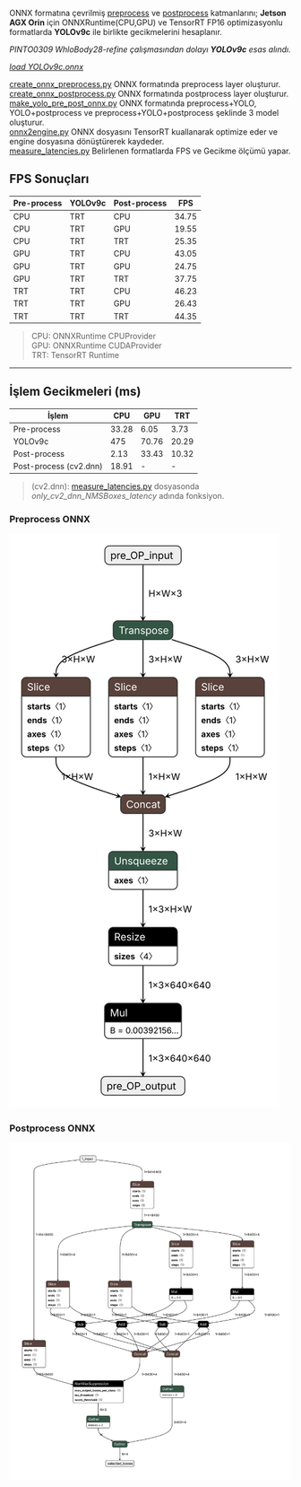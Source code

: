 ONNX formatına çevrilmiş [preprocess](create_onnx_preprocess.py) ve [postprocess](create_onnx_postprocess.py) katmanlarını; **Jetson AGX Orin** için ONNXRuntime(CPU,GPU) ve TensorRT FP16 optimizasyonlu formatlarda **YOLOv9c** ile birlikte gecikmelerini hesaplanır.

*PINTO0309 WhloBody28-refine çalışmasından dolayı **YOLOv9c** esas alındı.*

*[load YOLOv9c.onnx](https://drive.google.com/drive/folders/1Y4fIZ2RIcwwvMGylCMhVJTgsWY8OH8LE?usp=drive_link)*

[create_onnx_preprocess.py](create_onnx_preprocess.py) ONNX formatında preprocess layer oluşturur.\
[create_onnx_postprocess.py](create_onnx_postprocess.py) ONNX formatında postprocess layer oluşturur.\
[make_yolo_pre_post_onnx.py](make_yolo_pre_post_onnx.py) ONNX formatında preprocess+YOLO, YOLO+postprocess ve preprocess+YOLO+postprocess şeklinde 3 model oluşturur.\
[onnx2engine.py](onnx2engine.py) ONNX dosyasını TensorRT kuallanarak optimize eder ve engine dosyasına dönüştürerek kaydeder.\
[measure_latencies.py](measure_latencies.py) Belirlenen formatlarda FPS ve Gecikme ölçümü yapar.


## FPS Sonuçları

| Pre-process | YOLOv9c | Post-process  | FPS    |
|-------------|---------|---------------|--------|
| CPU         | TRT     | CPU           | 34.75  |
| CPU         | TRT     | GPU           | 19.55  |
| CPU         | TRT     | TRT           | 25.35  |
| GPU         | TRT     | CPU           | 43.05  |
| GPU         | TRT     | GPU           | 24.75  |
| GPU         | TRT     | TRT           | 37.75  |
| TRT         | TRT     | CPU           | 46.23  |
| TRT         | TRT     | GPU           | 26.43  |
| TRT         | TRT     | TRT           | 44.35  |

> CPU: ONNXRuntime CPUProvider\
> GPU: ONNXRuntime CUDAProvider\
> TRT: TensorRT Runtime
---

## İşlem Gecikmeleri (ms)

| İşlem                    | CPU   | GPU   | TRT    |
|--------------------------|-------|-------|--------|
| Pre-process              | 33.28 | 6.05  | 3.73   |
| YOLOv9c                  | 475   | 70.76 | 20.29  |
| Post-process             | 2.13  | 33.43 | 10.32  |
| Post-process (cv2.dnn)   | 18.91 |   -   |   -    |


> (cv2.dnn): [measure_latencies.py](measure_latencies.py) dosyasonda *only_cv2_dnn_NMSBoxes_latency* adında fonksiyon.

### Preprocess ONNX
![assests/pre_process.onnx.png](assests/pre_process.onnx.svg)

### Postprocess ONNX
![assests/post_process.onnx.svg](assests/post_process.onnx.svg)
